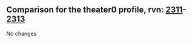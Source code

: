 ## Comparison for the theater0 profile, rvn: [2311](https://github.com/PRO100KatYT/FortniteProfileRevisions/tree/main/profiles/theater0/2311%20theater0.json)-[2313](https://github.com/PRO100KatYT/FortniteProfileRevisions/tree/main/profiles/theater0/2313%20theater0.json)

No changes
